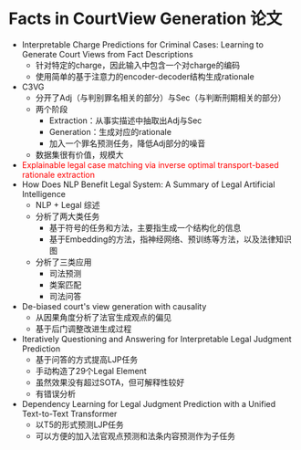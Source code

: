 # Facts in CourtView Generation 论文

- Interpretable Charge Predictions for Criminal Cases: Learning to Generate Court Views from Fact Descriptions
  - 针对特定的charge，因此输入中包含一个对charge的编码
  - 使用简单的基于注意力的encoder-decoder结构生成rationale
- C3VG
  - 分开了Adj（与判别罪名相关的部分）与Sec（与判断刑期相关的部分）
  - 两个阶段
    - Extraction：从事实描述中抽取出Adj与Sec
    - Generation：生成对应的rationale
    - 加入一个罪名预测任务，降低Adj部分的噪音
  - 数据集很有价值，规模大
- <font color=red>Explainable legal case matching via inverse optimal transport-based rationale extraction</font>
- How Does NLP Benefit Legal System: A Summary of Legal Artificial Intelligence
  - NLP + Legal 综述
  - 分析了两大类任务
    - 基于符号的任务和方法，主要指生成一个结构化的信息
    - 基于Embedding的方法，指神经网络、预训练等方法，以及法律知识图
  - 分析了三类应用
    - 司法预测
    - 类案匹配
    - 司法问答
- De-biased court's view generation with causality
  - 从因果角度分析了法官生成观点的偏见
  - 基于后门调整改进生成过程
- Iteratively Questioning and Answering for Interpretable Legal Judgment Prediction
  - 基于问答的方式提高LJP任务
  - 手动构造了29个Legal Element
  - 虽然效果没有超过SOTA，但可解释性较好
  - 有错误分析
- Dependency Learning for Legal Judgment Prediction with a Unified Text-to-Text Transformer
  - 以T5的形式预测LJP任务
  - 可以方便的加入法官观点预测和法条内容预测作为子任务
